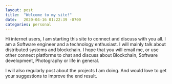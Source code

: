 ```yaml
---
layout: post
title:  "Welcome to my site!"
date:   2020-04-16 01:22:39 -0700
categories: personal
---
```

Hi internet users, I am starting this site to connect and discuss with you all. I am a Software engineer and a technology enthusiast. I will mainly talk about distributed systems and blockchain. I hope that you will email me, or use other connect platforms to chat and discuss about Blockchain, Software development, Photography or life in general.

I will also regularly post about the projects I am doing. And would love to get your suggestions to improve the end result.
